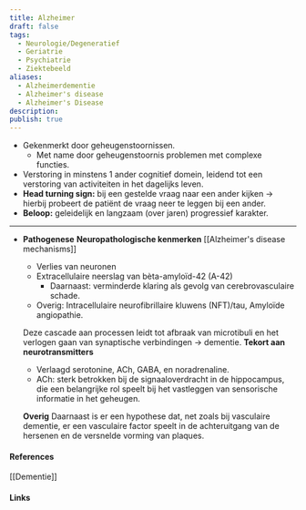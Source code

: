 ```yaml
---
title: Alzheimer
draft: false
tags:
  - Neurologie/Degeneratief
  - Geriatrie
  - Psychiatrie
  - Ziektebeeld
aliases:
  - Alzheimerdementie
  - Alzheimer's disease
  - Alzheimer's Disease
description: 
publish: true
---
```


-   Gekenmerkt door geheugenstoornissen.
    -   Met name door geheugenstoornis problemen met complexe functies.
-   Verstoring in minstens 1 ander cognitief domein, leidend tot een verstoring van activiteiten in het dagelijks leven.
-   **Head turning sign:** bij een gestelde vraag naar een ander kijken → hierbij probeert de patiënt de vraag neer te leggen bij een ander.
-   **Beloop:** geleidelijk en langzaam (over jaren) progressief karakter.

---

-   **Pathogenese** **Neuropathologische kenmerken**
    [[Alzheimer's disease mechanisms]]
    -   Verlies van neuronen
    -   Extracellulaire neerslag van bèta-amyloïd-42 (A-42)
        -   Daarnaast: verminderde klaring als gevolg van cerebrovasculaire schade.
    -   Overig: Intracellulaire neurofibrillaire kluwens (NFT)/tau, Amyloïde angiopathie.
    
    Deze cascade aan processen leidt tot afbraak van microtibuli en het verlogen gaan van synaptische verbindingen → dementie. **Tekort aan neurotransmitters**
    
    -   Verlaagd serotonine, ACh, GABA, en noradrenaline.
    -   ACh: sterk betrokken bij de signaaloverdracht in de hippocampus, die een belangrijke rol speelt bij het vastleggen van sensorische informatie in het geheugen.
    
    **Overig** Daarnaast is er een hypothese dat, net zoals bij vasculaire dementie, er een vasculaire factor speelt in de achteruitgang van de hersenen en de versnelde vorming van plaques.  

#### References
[[Dementie]]
#### Links



